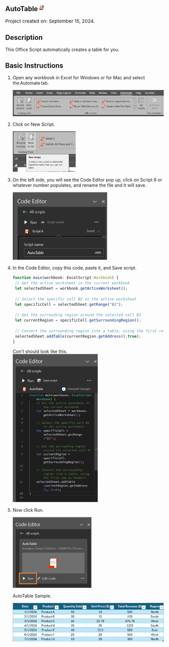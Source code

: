 ## AutoTable<img src="Images/OSLogo.jpg" width="23"/>
<p style="font-size:15px;">Project created on: September 15, 2024.</p>





## Description
This Office Script automatically creates a table for you. 

## Basic Instructions
1. Open any workbook in Excel for Windows or for Mac and select the Automate tab.

	<img src="/atinstruction1.jpg" width="550"/>
3. Click on New Script.

   	<img src="/atinstruction2.jpg.png" width="200"/>
5. On the left side, you will see the Code Editor pop up, click on Script 6 or whatever number populates, and rename the file and it will save.
   
  	 <img src="/atinstruction3.png" width="300"/>
7. In the Code Editor, copy this code, paste it, and Save script.
   ```TypeScript
   function main(workbook: ExcelScript.Workbook) {
	// Get the active worksheet in the current workbook
	let selectedSheet = workbook.getActiveWorksheet();
	
	// Select the specific cell B2 in the active worksheet
	let specificCell = selectedSheet.getRange("B2");

	// Get the surrouding region around the selected cell B2
	let currentRegion = specificCell.getSurroundingRegion();

	// Convert the surrounding region into a table, using the first row as headers
	selectedSheet.addTable(currentRegion.getAddress(),true);
   }
   ```
	Con't should look like this.    
   	<img src="/atinstruction4.png" width="270"/>

5. Now click Run.
   
   	<img src="/atinstruction5.png" width="250"/>

	AutoTable Sample. 

  	 <img src="/atinstruction6.png" width="550"/>


